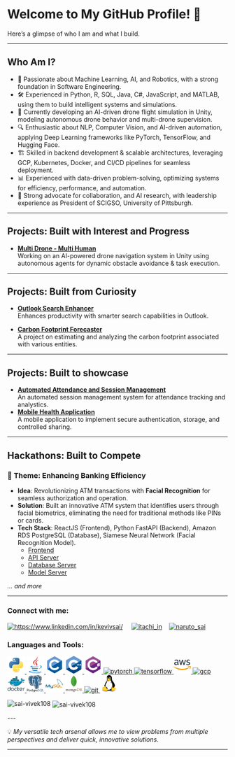 # Welcome to My GitHub Profile! 🚀

Here’s a glimpse of who I am and what I build.

---

## **Who Am I?**  
- 🚀 Passionate about Machine Learning, AI, and Robotics, with a strong foundation in Software Engineering.
- 🛠️ Experienced in Python, R, SQL, Java, C#, JavaScript, and MATLAB, using them to build intelligent systems and simulations.
- 🤖 Currently developing an AI-driven drone flight simulation in Unity, modeling autonomous drone behavior and multi-drone supervision.
- 🔍 Enthusiastic about NLP, Computer Vision, and AI-driven automation, applying Deep Learning frameworks like PyTorch, TensorFlow, and Hugging Face.
- 🏗️ Skilled in backend development & scalable architectures, leveraging GCP, Kubernetes, Docker, and CI/CD pipelines for seamless deployment.
- 📊 Experienced with data-driven problem-solving, optimizing systems for efficiency, performance, and automation.
- 🎯 Strong advocate for collaboration, and AI research, with leadership experience as President of SCIGSO, University of Pittsburgh.
---

## **Projects: Built with Interest and Progress**
- [**Multi Drone - Multi Human** ](https://github.com/sai-vivek108/)  
  Working on an AI-powered drone navigation system in Unity using autonomous agents for dynamic obstacle avoidance & task execution.

---

## **Projects: Built from Curiosity**
- [**Outlook Search Enhancer**](https://github.com/sai-vivek108/Outlook-Search-Enhancer)  
  Enhances productivity with smarter search capabilities in Outlook.

- [**Carbon Footprint Forecaster**](https://github.com/sai-vivek108/Carbon-Foot-Print-Forecaster)  
  A project on estimating and analyzing the carbon footprint associated with various entities.

---

## **Projects: Built to showcase**
- [**Automated Attendance and Session Management**](https://github.com/sai-vivek108/CS2660-Term-Project)  
   An automated session management system for attendance tracking and analystics. 
- [**Mobile Health Application**](https://github.com/sai-vivek108/MobileHealth-Application)  
  A mobile application to implement secure authentication, storage, and controlled sharing.

---

## **Hackathons: Built to Compete**

### 🏦 **Theme: Enhancing Banking Efficiency**
- **Idea**: Revolutionizing ATM transactions with **Facial Recognition** for seamless authorization and operation.
- **Solution**: Built an innovative ATM system that identifies users through facial biometrics, eliminating the need for traditional methods like PINs or cards.
- **Tech Stack**: ReactJS (Frontend), Python FastAPI (Backend), Amazon RDS PostgreSQL (Database), Siamese Neural Network (Facial Recognition Model).  
  - [Frontend](https://github.com/AnuragJCChaturvedi/siamese-frontend)  
  - [API Server](https://github.com/AnuragJCChaturvedi/siamese-api-server)  
  - [Database Server](https://github.com/AnuragJCChaturvedi/siamese-database)  
  - [Model Server](https://github.com/sai-vivek108/siamese-model)


*... and more*

---
<h3 align="left">Connect with me:</h3>
<p align="left">
<a href="https://linkedin.com/in/kevivsai/" target="blank"><img align="center" src="https://raw.githubusercontent.com/rahuldkjain/github-profile-readme-generator/master/src/images/icons/Social/linked-in-alt.svg" alt="https://www.linkedin.com/in/kevivsai/" height="30" width="40" /></a> &nbsp; &nbsp; 
<a href="https://instagram.com/itachi_in" target="blank"><img align="center" src="https://raw.githubusercontent.com/rahuldkjain/github-profile-readme-generator/master/src/images/icons/Social/instagram.svg" alt="itachi_in" height="30" width="40" /></a>&nbsp; &nbsp; 
<a href="https://www.leetcode.com/naruto_sai" target="blank"><img align="center" src="https://raw.githubusercontent.com/rahuldkjain/github-profile-readme-generator/master/src/images/icons/Social/leet-code.svg" alt="naruto_sai" height="30" width="40" /></a>
</p>
<h3 align="left">Languages and Tools:</h3>

<p align="left">
  <!-- Programming Languages -->
  <a href="https://www.python.org" target="_blank" rel="noreferrer">
    <img src="https://raw.githubusercontent.com/devicons/devicon/master/icons/python/python-original.svg" alt="python" width="40" height="40"/>
  </a>
  <a href="https://www.java.com" target="_blank" rel="noreferrer">
    <img src="https://raw.githubusercontent.com/devicons/devicon/master/icons/java/java-original.svg" alt="java" width="40" height="40"/>
  </a>
  <a href="https://www.cprogramming.com/" target="_blank" rel="noreferrer">
    <img src="https://raw.githubusercontent.com/devicons/devicon/master/icons/c/c-original.svg" alt="c" width="40" height="40"/>
  </a>
  <a href="https://www.w3schools.com/cpp/" target="_blank" rel="noreferrer">
    <img src="https://raw.githubusercontent.com/devicons/devicon/master/icons/cplusplus/cplusplus-original.svg" alt="cplusplus" width="40" height="40"/>
  </a>
  <a href="https://www.w3schools.com/cs/" target="_blank" rel="noreferrer">
    <img src="https://raw.githubusercontent.com/devicons/devicon/master/icons/csharp/csharp-original.svg" alt="csharp" width="40" height="40"/>
  </a>

  <!-- AI & Machine Learning -->
  <a href="https://pytorch.org/" target="_blank" rel="noreferrer">
    <img src="https://www.vectorlogo.zone/logos/pytorch/pytorch-icon.svg" alt="pytorch" width="40" height="40"/>
  </a>
  <a href="https://www.tensorflow.org" target="_blank" rel="noreferrer">
    <img src="https://www.vectorlogo.zone/logos/tensorflow/tensorflow-icon.svg" alt="tensorflow" width="40" height="40"/>
  </a>

  <!-- Backend & Cloud -->
  <a href="https://aws.amazon.com" target="_blank" rel="noreferrer">
    <img src="https://raw.githubusercontent.com/devicons/devicon/master/icons/amazonwebservices/amazonwebservices-original-wordmark.svg" alt="aws" width="40" height="40"/>
  </a>
  <a href="https://cloud.google.com" target="_blank" rel="noreferrer">
    <img src="https://www.vectorlogo.zone/logos/google_cloud/google_cloud-icon.svg" alt="gcp" width="40" height="40"/>
  </a>
  <a href="https://www.docker.com/" target="_blank" rel="noreferrer">
    <img src="https://raw.githubusercontent.com/devicons/devicon/master/icons/docker/docker-original-wordmark.svg" alt="docker" width="40" height="40"/>
  </a>

  <!-- Databases -->
  <a href="https://www.postgresql.org" target="_blank" rel="noreferrer">
    <img src="https://raw.githubusercontent.com/devicons/devicon/master/icons/postgresql/postgresql-original-wordmark.svg" alt="postgresql" width="40" height="40"/>
  </a>
  <a href="https://www.mysql.com/" target="_blank" rel="noreferrer">
    <img src="https://raw.githubusercontent.com/devicons/devicon/master/icons/mysql/mysql-original-wordmark.svg" alt="mysql" width="40" height="40"/>
  </a>
  <a href="https://www.mongodb.com/" target="_blank" rel="noreferrer">
    <img src="https://raw.githubusercontent.com/devicons/devicon/master/icons/mongodb/mongodb-original-wordmark.svg" alt="mongodb" width="40" height="40"/>
  </a>

  <!-- Dev Tools -->
  <a href="https://git-scm.com/" target="_blank" rel="noreferrer">
    <img src="https://www.vectorlogo.zone/logos/git-scm/git-scm-icon.svg" alt="git" width="40" height="40"/>
  </a>
  <a href="https://www.linux.org/" target="_blank" rel="noreferrer">
    <img src="https://raw.githubusercontent.com/devicons/devicon/master/icons/linux/linux-original.svg" alt="linux" width="40" height="40"/>
  </a>
</p>

<p><img align="left" src="https://github-readme-stats.vercel.app/api/top-langs?username=sai-vivek108&show_icons=true&locale=en&layout=compact" alt="sai-vivek108" /></p>

<p>&nbsp;<img align="center" src="https://github-readme-stats.vercel.app/api?username=sai-vivek108&show_icons=true&locale=en" alt="sai-vivek108" /></p>
---

💡 *My versatile tech arsenal allows me to view problems from multiple perspectives and deliver quick, innovative solutions.*

---
